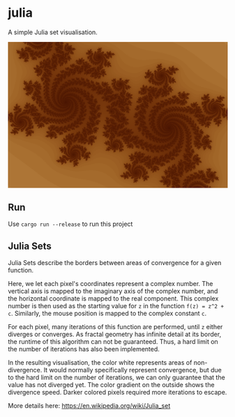 # julia
A simple Julia set visualisation.

![julia screenshot](julia.png)

## Run
Use `cargo run --release` to run this project

## Julia Sets
Julia Sets describe the borders between areas of convergence for a given function.

Here, we let each pixel's coordinates represent a complex number. The vertical axis is mapped to the imaginary axis of the complex number, and the horizontal coordinate is mapped to the real component. This complex number is then used as the starting value for `z` in the function `f(z) = z^2 + c`. Similarly, the mouse position is mapped to the complex constant `c`.

For each pixel, many iterations of this function are performed, until `z` either diverges or converges. As fractal geometry has infinite detail at its border, the runtime of this algorithm can not be guaranteed. Thus, a hard limit on the number of iterations has also been implemented.

In the resulting visualisation, the color white represents areas of non-divergence. It would normally specifically represent convergence, but due to the hard limit on the number of iterations, we can only guarantee that the value has not diverged yet. The color gradient on the outside shows the divergence speed. Darker colored pixels required more iterations to escape.

More details here: https://en.wikipedia.org/wiki/Julia_set
